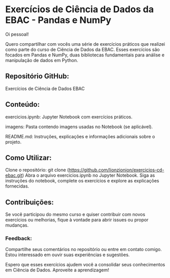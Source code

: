 # Exercícios de Ciência de Dados da EBAC - Pandas e NumPy

Oi pessoal!

Quero compartilhar com vocês uma série de exercícios práticos que realizei como parte do curso de Ciência de Dados da EBAC. Esses exercícios são focados em Pandas e NumPy, duas bibliotecas fundamentais para análise e manipulação de dados em Python.

## Repositório GitHub:

Exercícios de Ciência de Dados EBAC

## Conteúdo:

exercicios.ipynb: Jupyter Notebook com exercícios práticos.

imagens: Pasta contendo imagens usadas no Notebook (se aplicável).

README.md: Instruções, explicações e informações adicionais sobre o projeto.

## Como Utilizar:

Clone o repositório: git clone (https://github.com/lionzionion/exercicios-cd-ebac.git)
Abra o arquivo exercicios.ipynb no Jupyter Notebook.
Siga as instruções do notebook, complete os exercícios e explore as explicações fornecidas.

## Contribuições:

Se você participou do mesmo curso e quiser contribuir com novos exercícios ou melhorias, fique à vontade para abrir issues ou propor mudanças.

### Feedback:

Compartilhe seus comentários no repositório ou entre em contato comigo. Estou interessado em ouvir suas experiências e sugestões.

Espero que esses exercícios ajudem você a consolidar seus conhecimentos em Ciência de Dados. Aproveite a aprendizagem!
